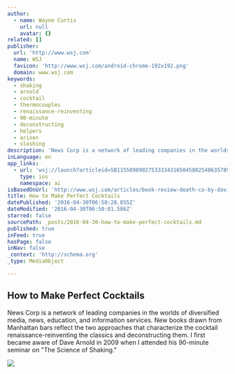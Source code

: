 ```yaml
---
author:
  - name: Wayne Curtis
    url: null
    avatar: {}
related: []
publisher:
  url: 'http://www.wsj.com'
  name: WSJ
  favicon: 'http://www.wsj.com/android-chrome-192x192.png'
  domain: www.wsj.com
keywords:
  - shaking
  - arnold
  - cocktail
  - thermocouples
  - renaissance-reinventing
  - 90-minute
  - deconstructing
  - helpers
  - arisen
  - sloshing
description: 'News Corp is a network of leading companies in the worlds of diversified media, news, education, and information services. New books drawn from Manhattan bars reflect the two approaches that characterize the cocktail renaissance-reinventing the classics and deconstructing them. I first became aware of Dave Arnold in 2009 when I attended his 90-minute seminar on "The Science of Shaking."'
inLanguage: en
app_links:
  - url: 'wsj://launch?articleid=SB11550989027533334316504580254863578941910&headline=Wayne%20Curtis%20on%20the%20making%20of%20the%20modern%20cocktail&weburl=http://www.wsj.com/articles/SB11550989027533334316504580254863578941910'
    type: ios
    namespace: ai
isBasedOnUrl: 'http://www.wsj.com/articles/book-review-death-co-by-david-kaplan-nick-fauchald-alex-day-and-liquid-intelligence-by-dave-arnold-1416607232'
title: How to Make Perfect Cocktails
datePublished: '2016-04-30T06:50:28.855Z'
dateModified: '2016-04-30T06:50:01.586Z'
starred: false
sourcePath: _posts/2016-04-30-how-to-make-perfect-cocktails.md
published: true
inFeed: true
hasPage: false
inNav: false
_context: 'http://schema.org'
_type: MediaObject

---
```

<article style=""><h1>How to Make Perfect Cocktails</h1><p>News Corp is a network of leading companies in the worlds of diversified media, news, education, and information services. New books drawn from Manhattan bars reflect the two approaches that characterize the cocktail renaissance-reinventing the classics and deconstructing them. I first became aware of Dave Arnold in 2009 when I attended his 90-minute seminar on "The Science of Shaking."</p><img src="https://si.wsj.net/public/resources/images/BN-FR044_bkrvco_G_20141120180339.jpg" /></article>